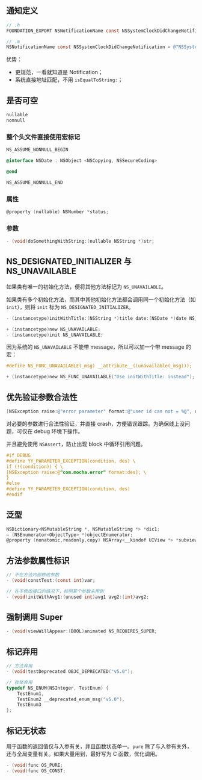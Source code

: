 ## 通知定义

```objective-c
// .h
FOUNDATION_EXPORT NSNotificationName const NSSystemClockDidChangeNotification;

// .m
NSNotificationName const NSSystemClockDidChangeNotification = @"NSSystemClockDidChangeNotification";
```

优势：

-   更规范，一看就知道是 Notification；
-   系统直接地址匹配，不用 `isEqualToString:`；

## 是否可空

```objective-c
nullable
nonnull
```

### 整个头文件直接使用宏标记

```objective-c
NS_ASSUME_NONNULL_BEGIN

@interface NSDate : NSObject <NSCopying, NSSecureCoding>

@end

NS_ASSUME_NONNULL_END
```

### 属性

```objective-c
@property (nullable) NSNumber *status;
```

### 参数

```objective-c
- (void)doSomethingWithString:(nullable NSString *)str;
```

## NS_DESIGNATED_INITIALIZER 与 NS_UNAVAILABLE

如果类有唯一的初始化方法，便将其他方法标记为 `NS_UNAVAILABLE`。

如果类有多个初始化方法，而其中其他初始化方法都会调用同一个初始化方法（如 `init`），则将 `init` 标为 `NS_DESIGNATED_INITIALIZER`。

```objective-c
- (instancetype)initWithTitle:(NSString *)title date:(NSDate *)date NS_DESIGNATED_INITIALIZER;

+ (instancetype)new NS_UNAVAILABLE;
- (instancetype)init NS_UNAVAILABLE;
```

因为系统的 `NS_UNAVAILABLE` 不能带 message，所以可以加一个带 message 的宏：

```objective-c
#define NS_FUNC_UNAVAILABLE(_msg) __attribute__((unavailable(_msg)));

+ (instancetype)new NS_FUNC_UNAVAILABLE("Use initWithTitle: instead");
```

## 优先验证参数合法性

```objective-c
[NSException raise:@"error parameter" format:@"user id can not = %@", userID];
```

对必要的参数进行合法性验证，并直接 crash，方便错误跟踪。为确保线上没问题，可仅在 debug 环境下操作。

并且避免使用 `NSAssert`，防止出现 block 中循环引用问题。

```objective-c
#if DEBUG
#define YY_PARAMETER_EXCEPTION(condition, des) \
if (!(condition)) { \
[NSException raise:@"com.mocha.error" format:des]; \
}
#else
#define YY_PARAMETER_EXCEPTION(condition, des)
#endif
```

## 泛型

```objective-c
NSDictionary<NSMutableString *, NSMutableString *> *dic1;
– (NSEnumerator<ObjectType> *)objectEnumerator;
@property (nonatomic,readonly,copy) NSArray<__kindof UIView *> *subviews;
```

## 方法参数属性标识

```objective-c
// 不在方法内部修改参数
- (void)constTest:(const int)var;

// 在不修改接口的情况下，标明某个参数未用到
- (void)initWithAvg1:(unused int)avg1 avg2:(int)avg2;
```

## 强制调用 Super

```objective-c
- (void)viewWillAppear:(BOOL)animated NS_REQUIRES_SUPER;
```

## 标记弃用

```objective-c
// 方法弃用
- (void)testDeprecated OBJC_DEPRECATED("v5.0");

// 枚举弃用
typedef NS_ENUM(NSInteger, TestEnum) {
    TestEnum1,
    TestEnum2 __deprecated_enum_msg("v5.0"),
    TestEnum3
};
```

## 标记无状态

用于函数的返回值仅与入参有关，并且函数状态单一。`pure` 除了与入参有关外，还与全局变量有关。如果大量用到，最好写为 C 函数，优化调用。

```objective-c
- (void)func OS_PURE;
- (void)func OS_CONST;
```

